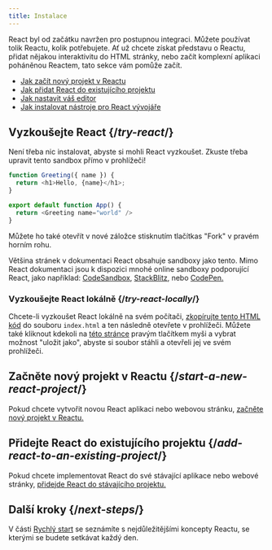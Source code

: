 ```yaml
---
title: Instalace
---
```


<Intro>

React byl od začátku navržen pro postupnou integraci. Můžete používat tolik Reactu, kolik potřebujete. Ať už chcete získat představu o Reactu, přidat nějakou interaktivitu do HTML stránky, nebo začít komplexní aplikaci poháněnou Reactem, tato sekce vám pomůže začít.

</Intro>

<YouWillLearn isChapter={true}>

* [Jak začít nový projekt v Reactu](/learn/start-a-new-react-project)
* [Jak přidat React do existujícího projektu](/learn/add-react-to-an-existing-project)
* [Jak nastavit váš editor](/learn/editor-setup)
* [Jak instalovat nástroje pro React vývojáře](/learn/react-developer-tools)

</YouWillLearn>

## Vyzkoušejte React {/*try-react*/}

Není třeba nic instalovat, abyste si mohli React vyzkoušet. Zkuste třeba upravit tento sandbox přímo v prohlížeči!

<Sandpack>

```js
function Greeting({ name }) {
  return <h1>Hello, {name}</h1>;
}

export default function App() {
  return <Greeting name="world" />
}
```

</Sandpack>

Můžete ho také otevřít v nové záložce stisknutím tlačítkas "Fork" v pravém horním rohu.

Většina stránek v dokumentaci React obsahuje sandboxy jako tento. Mimo React dokumentaci jsou k dispozici mnohé online sandboxy podporující React, jako například: [CodeSandbox](https://codesandbox.io/s/new), [StackBlitz](https://stackblitz.com/fork/react), nebo [CodePen.](https://codepen.io/pen?&editors=0010&layout=left&prefill_data_id=3f4569d1-1b11-4bce-bd46-89090eed5ddb)

### Vyzkoušejte React lokálně {/*try-react-locally*/}

Chcete-li vyzkoušet React lokálně na svém počítači, [zkopírujte tento HTML kód](https://gist.githubusercontent.com/gaearon/0275b1e1518599bbeafcde4722e79ed1/raw/db72dcbf3384ee1708c4a07d3be79860db04bff0/example.html) do souboru `index.html` a ten následně otevřete v prohlížeči. Můžete také kliknout kdekoli na  [této stránce](https://gist.githubusercontent.com/gaearon/0275b1e1518599bbeafcde4722e79ed1/raw/db72dcbf3384ee1708c4a07d3be79860db04bff0/example.html) pravým tlačítkem myši a vybrat možnost "uložit jako", abyste si soubor stáhli a otevřeli jej ve svém prohlížeči.

## Začněte nový projekt v Reactu {/*start-a-new-react-project*/}

Pokud chcete vytvořit novou React aplikaci nebo webovou stránku, [začněte nový projekt v Reactu.](/learn/start-a-new-react-project)

## Přidejte React do existujícího projektu {/*add-react-to-an-existing-project*/}

Pokud chcete implementovat React do své stávající aplikace nebo webové stránky, [přidejde React do  stávajícího projektu.](/learn/add-react-to-an-existing-project)

## Další kroky {/*next-steps*/}

V části [Rychlý start](/learn) se seznámíte s nejdůležitějšími koncepty Reactu, se kterými se budete setkávat každý den.

